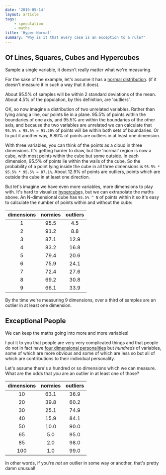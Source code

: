 ```yaml
---
date: '2019-05-14'
layout: article
tags:
    - speculation
    - maths
title: 'Hyper-Normal'
summary: "Why is it that every case is an exception to a rule?"
---
```


## Of Lines, Squares, Cubes and Hypercubes

Sample a single variable, it doesn't really matter what we're measuring.

For the sake of the example, let's assume it has a
[normal distribution](https://en.wikipedia.org/wiki/Normal_distribution).
(if it doesn't measure it in such a way that it does).

About 95.5% of samples will be within 2 standard deviations of the mean.  
About 4.5% of the population, by this definition, are 'outliers'.

OK, so now imagine a distribution of two unrelated variables.
Rather than lying along a line, our points lie in a plane.
95.5% of points within the boundaries of one axis, and 95.5% are within the
boundaries of the other axis, and because the two variables are unrelated
we can calculate that `95.5% x 95.5% = 91.20%` of points will be within both sets of
boundaries.  Or to put it another way, 8.80% of points are outliers in at least
one dimension.

With three variables, you can think of the points as a cloud in three dimensions.
It's getting harder to draw, but the 'normal' region is now a cube,
with most points within the cube but some outside.
In each dimension, 95.5% of points lie within the walls of the cube.
So the probability of a point lying inside the cube in all three dimensions is
`95.5% * 95.5% * 95.5% = 87.1%`.  About 12.9% of points are outliers, points which
are outside the cube in at least one direction.

But let's imagine we have even more variables, more dimensions to play with.
It's hard to visualize [hypercube](https://en.wikipedia.org/wiki/Hypercube)s,
but we can extrapolate the maths above.
An N-dimensional cube has `95.5% ^ N` of points within it so it's easy to calculate
the number of points within and without the cube:

dimensions|normies|outliers
:---:|:----:|:----:
  1|95.5|4.5
  2|91.2|8.8
  3|87.1|12.9
  4|83.2|16.8
  5|79.4|20.6
  6|75.9|24.1
  7|72.4|27.6
  8|69.2|30.8
  9|66.1|33.9

By the time we're measuring 9 dimensions, over a third of samples are an outlier in at 
least one dimension.

## Exceptional People

We can keep the maths going into more and more variables!

I put it to you that people are very very complicated things and that people
do not in fact have
[four dimensional personalities](https://en.wikipedia.org/wiki/Myers%E2%80%93Briggs_Type_Indicator)
but *hundreds* of variables, some of which are more obvious and some of which
are less so but all of which are contributions to their individual personality.

Let's assume there's a hundred or so dimensions which we can measure.
What are the odds that *you* are an outlier in at least one of those?

dimensions|normies|outliers
:---:|:----:|:----:
 10|63.1|36.9
 20|39.8|60.2
 30|25.1|74.9
 40|15.9|84.1
 50|10.0|90.0
 65| 5.0|95.0
 85| 2.0|98.0
100| 1.0|99.0

In other words, if you're *not* an outlier in some way or another,
that's pretty damn unusual!

